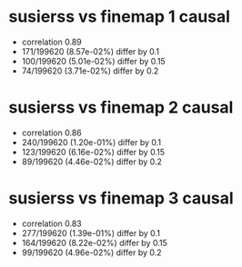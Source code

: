 # susierss vs finemap  1 causal

- correlation 0.89
- 171/199620 (8.57e-02%) differ by 0.1
- 100/199620 (5.01e-02%) differ by 0.15
- 74/199620 (3.71e-02%) differ by 0.2


# susierss vs finemap  2 causal

- correlation 0.86
- 240/199620 (1.20e-01%) differ by 0.1
- 123/199620 (6.16e-02%) differ by 0.15
- 89/199620 (4.46e-02%) differ by 0.2


# susierss vs finemap  3 causal

- correlation 0.83
- 277/199620 (1.39e-01%) differ by 0.1
- 164/199620 (8.22e-02%) differ by 0.15
- 99/199620 (4.96e-02%) differ by 0.2


